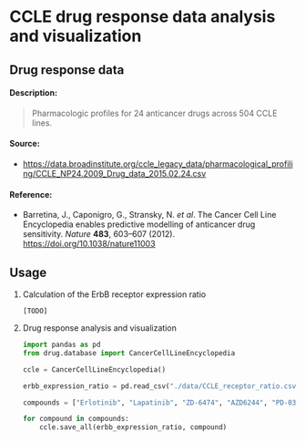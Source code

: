 # CCLE drug response data analysis and visualization

## Drug response data

#### Description:

> Pharmacologic profiles for 24 anticancer drugs across 504 CCLE lines.

#### Source:

- https://data.broadinstitute.org/ccle_legacy_data/pharmacological_profiling/CCLE_NP24.2009_Drug_data_2015.02.24.csv

#### Reference:

- Barretina, J., Caponigro, G., Stransky, N. _et al_. The Cancer Cell Line Encyclopedia enables predictive modelling of anticancer drug sensitivity. _Nature_ **483**, 603–607 (2012). https://doi.org/10.1038/nature11003

## Usage

1. Calculation of the ErbB receptor expression ratio

   ```
   [TODO]
   ```

1. Drug response analysis and visualization

   ```python
   import pandas as pd
   from drug.database import CancerCellLineEncyclopedia

   ccle = CancerCellLineEncyclopedia()

   erbb_expression_ratio = pd.read_csv("./data/CCLE_receptor_ratio.csv", index_col=0)

   compounds = ["Erlotinib", "Lapatinib", "ZD-6474", "AZD6244", "PD-0325901"]

   for compound in compounds:
       ccle.save_all(erbb_expression_ratio, compound)
   ```
